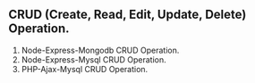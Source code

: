 ## CRUD (Create, Read, Edit, Update, Delete) Operation.

1. Node-Express-Mongodb CRUD Operation.
2. Node-Express-Mysql CRUD Operation.
3. PHP-Ajax-Mysql CRUD Operation.
